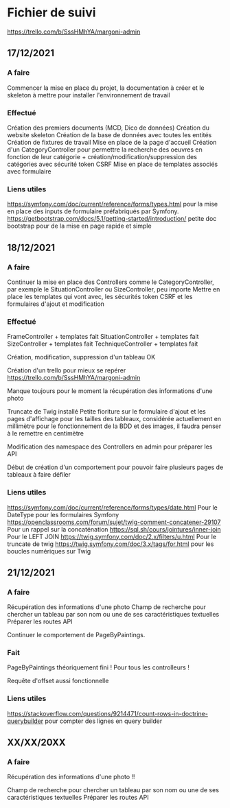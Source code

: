 # Fichier de suivi

<https://trello.com/b/SssHMhYA/margoni-admin>

## 17/12/2021

### A faire

Commencer la mise en place du projet, la documentation à créer et le skeleton à mettre pour installer l'environnement de travail

### Effectué

Création des premiers documents (MCD, Dico de données)
Création du website skeleton
Création de la base de données avec toutes les entités
Création de fixtures de travail
Mise en place de la page d'accueil
Création d'un CategoryController pour permettre la recherche des oeuvres en fonction de leur catégorie + création/modification/suppression des catégories avec sécurité token CSRF
Mise en place de templates associés avec formulaire

### Liens utiles

<https://symfony.com/doc/current/reference/forms/types.html> pour la mise en place des inputs de formulaire préfabriqués par Symfony.
<https://getbootstrap.com/docs/5.1/getting-started/introduction/> petite doc bootstrap pour de la mise en page rapide et simple

## 18/12/2021

### A faire

Continuer la mise en place des Controllers comme le CategoryController, par exemple le SituationController ou SizeController, peu importe
Mettre en place les templates qui vont avec, les sécurités token CSRF et les formulaires d'ajout et modification

### Effectué

FrameController + templates fait
SituationController + templates fait
SizeController + templates fait
TechniqueController + templates fait

Création, modification, suppression d'un tableau OK

Création d'un trello pour mieux se repérer <https://trello.com/b/SssHMhYA/margoni-admin>

Manque toujours pour le moment la récupération des informations d'une photo

Truncate de Twig installé
Petite fioriture sur le formulaire d'ajout et les pages d'affichage pour les tailles des tableaux, considérée actuellement en millimètre pour le fonctionnement de la BDD et des images, il faudra penser à le remettre en centimètre

Modification des namespace des Controllers en admin pour préparer les API

Début de création d'un comportement pour pouvoir faire plusieurs pages de tableaux à faire défiler

### Liens utiles

<https://symfony.com/doc/current/reference/forms/types/date.html> Pour le DateType pour les formulaires Symfony
<https://openclassrooms.com/forum/sujet/twig-comment-concatener-29107> Pour un rappel sur la concaténation
<https://sql.sh/cours/jointures/inner-join> Pour le LEFT JOIN
<https://twig.symfony.com/doc/2.x/filters/u.html> Pour le truncate de twig
<https://twig.symfony.com/doc/3.x/tags/for.html> pour les boucles numériques sur Twig

## 21/12/2021

### A faire

Récupération des informations d'une photo
Champ de recherche pour chercher un tableau par son nom ou une de ses caractéristiques textuelles
Préparer les routes API

Continuer le comportement de PageByPaintings.

### Fait

PageByPaintings théoriquement fini !
Pour tous les controlleurs !

Requête d'offset aussi fonctionnelle

### Liens utiles

<https://stackoverflow.com/questions/9214471/count-rows-in-doctrine-querybuilder> pour compter des lignes en query builder

## XX/XX/20XX

### A faire

Récupération des informations d'une photo !!

Champ de recherche pour chercher un tableau par son nom ou une de ses caractéristiques textuelles
Préparer les routes API
